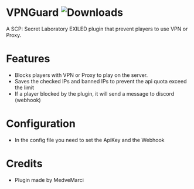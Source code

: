 # VPNGuard ![Downloads](https://img.shields.io/github/downloads/MedveMarci/VPNGuard/total)

A SCP: Secret Laboratory EXILED plugin that prevent players to use VPN or Proxy.

# Features
- Blocks players with VPN or Proxy to play on the server.
- Saves the checked IPs and banned IPs to prevent the api quota exceed the limit
- If a player blocked by the plugin, it will send a message to discord (webhook)

# Configuration
- In the config file you need to set the ApiKey and the Webhook

# Credits
* Plugin made by MedveMarci

